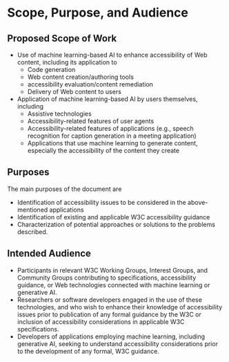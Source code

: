 # Scope, Purpose, and Audience
## Proposed Scope of Work
* Use of machine learning-based AI to enhance accessibility of Web content, including its application to
   + Code generation
   + Web content creation/authoring tools
   + accessibility evaluation/content remediation
   + Delivery of Web content to users
* Application of machine learning-based AI by users themselves, including
    + Assistive technologies
    + Accessibility-related features of user agents
    + Accessibility-related features of applications (e.g., speech recognition for caption generation in a meeting application)
    + Applications that use machine learning to generate content, especially the accessibility of the content they create

## Purposes
The main purposes of the document are

* Identification of accessibility issues to be considered in the above-mentioned applications
* Identification of existing and applicable W3C accessibility guidance
* Characterization of potential approaches or solutions to the problems described.

## Intended Audience
* Participants in relevant W3C Working Groups, Interest Groups, and Community Groups contributing to specifications, accessibility guidance, or Web technologies connected with machine learning or generative AI.
* Researchers or software developers engaged in the use of these technologies, and who wish to enhance their knowledge of accessibility issues prior to publication of any formal guidance by the W3C or inclusion of accessibility considerations in applicable W3C specifications.
* Developers of applications employing machine learning, including generative AI, seeking to understand accessibility considerations prior to the development of any formal, W3C guidance.
